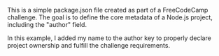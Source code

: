 This is a simple package.json file created as part of a FreeCodeCamp challenge. The goal is to define the core metadata of a Node.js project, including the "author" field.

In this example, I added my name to the author key to properly declare project ownership and fulfill the challenge requirements.
